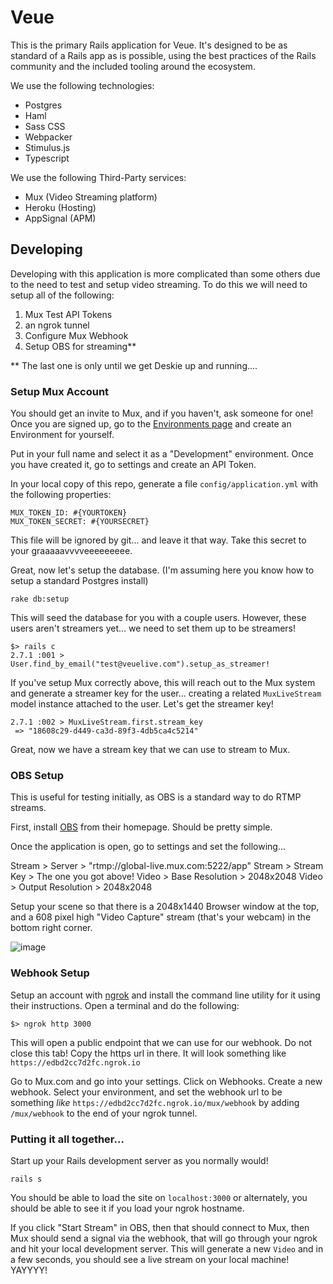 # Veue

This is the primary Rails application for Veue. It's designed to be as standard of a Rails app as is possible,
using the best practices of the Rails community and the included tooling around the ecosystem.

We use the following technologies:

* Postgres
* Haml
* Sass CSS
* Webpacker
* Stimulus.js
* Typescript

We use the following Third-Party services:

* Mux (Video Streaming platform)
* Heroku (Hosting)
* AppSignal (APM)

## Developing

Developing with this application is more complicated than some others due to the need to test and setup
video streaming. To do this we will need to setup all of the following:

1) Mux Test API Tokens
2) an ngrok tunnel
3) Configure Mux Webhook
4) Setup OBS for streaming**

** The last one is only until we get Deskie up and running....

### Setup Mux Account

You should get an invite to Mux, and if you haven't, ask someone for one! Once you are signed up, go to the
[Environments page](https://dashboard.mux.com/environments) and create an Environment for yourself.

Put in your full name and select it as a "Development" environment. Once you have created it, go to settings
and create an API Token.

In your local copy of this repo, generate a file `config/application.yml` with the following properties:

```
MUX_TOKEN_ID: #{YOURTOKEN}
MUX_TOKEN_SECRET: #{YOURSECRET}
```

This file will be ignored by git... and leave it that way. Take this secret to your graaaaavvvveeeeeeeee.

Great, now let's setup the database. (I'm assuming here you know how to setup a standard Postgres install)

```
rake db:setup
```

This will seed the database for you with a couple users. However, these users aren't streamers yet... we need
to set them up to be streamers!

```
$> rails c
2.7.1 :001 > User.find_by_email("test@veuelive.com").setup_as_streamer!
```

If you've setup Mux correctly above, this will reach out to the Mux system and generate a streamer key for the
user... creating a related `MuxLiveStream` model instance attached to the user. Let's get the streamer key!

```
2.7.1 :002 > MuxLiveStream.first.stream_key
 => "18608c29-d449-ca3d-89f3-4db5ca4c5214"
```

Great, now we have a stream key that we can use to stream to Mux.

### OBS Setup

This is useful for testing initially, as OBS is a standard way to do RTMP streams.

First, install [OBS](https://obsproject.com/) from their homepage. Should be pretty simple.

Once the application is open, go to settings and set the following...

Stream > Server > "rtmp://global-live.mux.com:5222/app"
Stream > Stream Key > The one you got above!
Video > Base Resolution > 2048x2048
Video > Output Resolution > 2048x2048

Setup your scene so that there is a 2048x1440 Browser window at the top, and a 608 pixel high "Video Capture"
stream (that's your webcam) in the bottom right corner.

![image](https://user-images.githubusercontent.com/111/89562488-04bb7500-d7e8-11ea-8b1f-9bcf190ea67c.png)

### Webhook Setup

Setup an account with [ngrok](https://ngrok.com/) and install the command line utility for it using their instructions.
Open a terminal and do the following:

```
$> ngrok http 3000
```

This will open a public endpoint that we can use for our webhook. Do not close this tab! Copy the https url in there.
It will look something like `https://edbd2cc7d2fc.ngrok.io`

Go to Mux.com and go into your settings. Click on Webhooks. Create a new webhook. Select your environment, and 
set the webhook url to be something _like_ `https://edbd2cc7d2fc.ngrok.io/mux/webhook` by adding `/mux/webhook` to the
end of your ngrok tunnel.

### Putting it all together...

Start up your Rails development server as you normally would!

`rails s`

You should be able to load the site on `localhost:3000` or alternately, you should be able to see it 
if you load your ngrok hostname.

If you click "Start Stream" in OBS, then that should connect to Mux, then Mux should send a signal via the 
webhook, that will go through your ngrok and hit your local development server. This will generate a new
`Video` and in a few seconds, you should see a live stream on your local machine! YAYYYY!